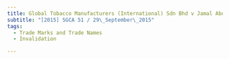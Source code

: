 ```yaml
---
title: Global Tobacco Manufacturers (International) Sdn Bhd v Jamal Abdulnaser Mahmoud Al 
subtitle: "[2015] SGCA 51 / 29\_September\_2015"
tags:
  - Trade Marks and Trade Names
  - Invalidation

---
```


